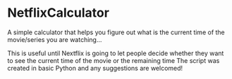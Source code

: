 # NetflixCalculator
A simple calculator that helps you figure out what is the current time of the movie/series you are watching...

This is useful until Nextflix is going to let people decide whether they want to see the current time of the movie or the remaining time
The script was created in basic Python and any suggestions are welcomed!
